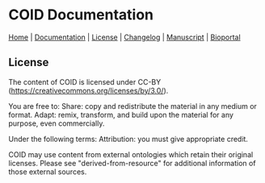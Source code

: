 # COID Documentation

[Home](README.md) | [Documentation](MIRO) | [License](LICENSE) | [Changelog](CHANGELOG) | [Manuscript]() | [Bioportal]()

## License

The content of COID is licensed under CC-BY (https://creativecommons.org/licenses/by/3.0/).

You are free to:
Share: copy and redistribute the material in any medium or format.
Adapt: remix, transform, and build upon the material for any purpose, even commercially.

Under the following terms:
Attribution: you must give appropriate credit.

COID may use content from external ontologies which retain their original licenses. 
Please see "derived-from-resource" for additional information of those external sources.
